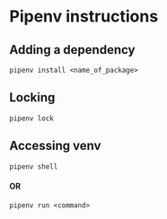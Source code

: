 # Pipenv instructions

## Adding a dependency
`pipenv install <name_of_package>`

## Locking 
`pipenv lock` 

## Accessing venv
`pipenv shell` 
#### OR
`pipenv run <command>`